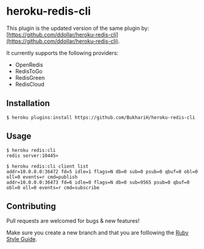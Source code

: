 # heroku-redis-cli

This plugin is the updated version of the same plugin by: [https://github.com/ddollar/heroku-redis-cli](https://github.com/ddollar/heroku-redis-cli).

It currently supports the following providers:
- OpenRedis
- RedisToGo
- RedisGreen
- RedisCloud

## Installation

    $ heroku plugins:install https://github.com/BukhariH/heroku-redis-cli

## Usage

    $ heroku redis:cli
    redis server:10445>

    $ heroku redis:cli client list
    addr=10.0.0.0:36472 fd=5 idle=1 flags=N db=0 sub=0 psub=0 qbuf=0 obl=0 oll=0 events=r cmd=publish
    addr=10.0.0.0:36473 fd=6 idle=0 flags=N db=0 sub=9565 psub=0 qbuf=0 obl=0 oll=0 events=r cmd=subscribe

## Contributing

Pull requests are welcomed for bugs & new features!

Make sure you create a new branch and that you are folllowing the [Ruby Style Guide](https://github.com/styleguide/ruby).
